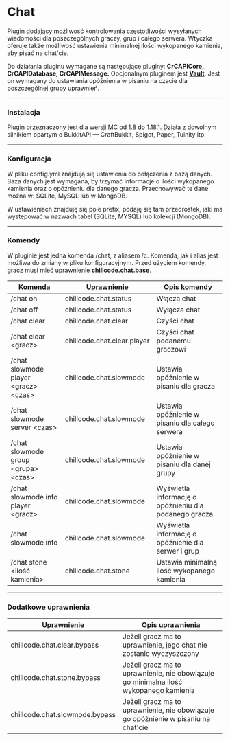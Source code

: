 # Chat

Plugin dodający możliwość kontrolowania częstotliwości wysyłanych wiadomości dla poszczególnych graczy, grup i całego
serwera. Wtyczka oferuje także możliwość ustawienia minimalnej ilości wykopanego kamienia, aby pisać na chat'cie.

Do działania pluginu wymagane są następujące pluginy: **CrCAPICore, CrCAPIDatabase, CrCAPIMessage.**
Opcjonalnym pluginem jest **[Vault](https://www.spigotmc.org/resources/vault.34315/)**. Jest on wymagany do ustawiania
opóźnienia w pisaniu na czacie dla poszczególnej grupy uprawnień.
___

### Instalacja

Plugin przeznaczony jest dla wersji MC od 1.8 do 1.18.1. Działa z dowolnym silnikiem opartym o BukkitAPI — CraftBukkit,
Spigot, Paper, Tuinity itp.
___

### Konfiguracja

W pliku config.yml znajdują się ustawienia do połączenia z bazą danych. Baza danych jest wymagana, by trzymać informacje
o ilości wykopanego kamienia oraz o opóźnieniu dla danego gracza. Przechowywać te dane można w: SQLite, MySQL lub w
MongoDB.

W ustawieniach znajduję się pole prefix, podaję się tam przedrostek, jaki ma występować w nazwach tabel (SQLite, MYSQL)
lub kolekcji (MongoDB).
___

### Komendy

W pluginie jest jedna komenda /chat, z aliasem /c. Komenda, jak i alias jest możliwa do zmiany w pliku konfiguracyjnym.
Przed użyciem komendy, gracz musi mieć uprawnienie **chillcode.chat.base**.

|                 Komenda               |          Uprawnienie        |                       Opis komendy                    |
|---------------------------------------|-----------------------------|-------------------------------------------------------|
|/chat on                               | chillcode.chat.status       | Włącza chat                                           |
|/chat off                              | chillcode.chat.status       | Wyłącza chat                                          |
|/chat clear                            | chillcode.chat.clear        | Czyści chat                                           |
|/chat clear \<gracz>                   | chillcode.chat.clear.player | Czyści chat podanemu graczowi                         |
|/chat slowmode player \<gracz> \<czas> | chillcode.chat.slowmode     | Ustawia opóźnienie w pisaniu dla gracza               |
|/chat slowmode server \<czas>          | chillcode.chat.slowmode     | Ustawia opóźnienie w pisaniu dla całego serwera       |
|/chat slowmode group \<grupa> \<czas>  | chillcode.chat.slowmode     | Ustawia opóźnienie w pisaniu dla danej grupy          |
|/chat slowmode info player \<gracz>    | chillcode.chat.slowmode     | Wyświetla informację o opóźnieniu dla podanego gracza |
|/chat slowmode info                    | chillcode.chat.slowmode     | Wyświetla informację o opóźnienie dla serwer i grup   |
|/chat stone \<ilość kamienia>          | chillcode.chat.stone        | Ustawia minimalną ilość wykopanego kamienia           |

___

### Dodatkowe uprawnienia

|           Uprawnienie          |                                    Opis uprawnienia                                   |
|--------------------------------|---------------------------------------------------------------------------------------|
| chillcode.chat.clear.bypass    | Jeżeli gracz ma to uprawnienie, jego chat nie zostanie wyczyszczony                   |
| chillcode.chat.stone.bypass    | Jeżeli gracz ma to uprawnienie, nie obowiązuje go minimalna ilość wykopanego kamienia |
| chillcode.chat.slowmode.bypass | Jeżeli gracz ma to uprawnienie, nie obowiązuje go opóźnienie w pisaniu na chat'cie    |
